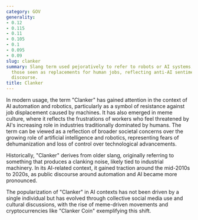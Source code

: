 ```yaml
---
category: GOV
generality:
- 0.12
- 0.115
- 0.11
- 0.105
- 0.1
- 0.095
- 0.09
slug: clanker
summary: Slang term used pejoratively to refer to robots or AI systems, especially
  those seen as replacements for human jobs, reflecting anti-AI sentiment in popular
  discourse.
title: Clanker
---
```


In modern usage, the term "Clanker" has gained attention in the context of AI automation and robotics, particularly as a symbol of resistance against job displacement caused by machines. It has also emerged in meme culture, where it reflects the frustrations of workers who feel threatened by AI's increasing role in industries traditionally dominated by humans. The term can be viewed as a reflection of broader societal concerns over the growing role of artificial intelligence and robotics, representing fears of dehumanization and loss of control over technological advancements​.

Historically, "Clanker" derives from older slang, originally referring to something that produces a clanking noise, likely tied to industrial machinery. In its AI-related context, it gained traction around the mid-2010s to 2020s, as public discourse around automation and AI became more pronounced.

The popularization of "Clanker" in AI contexts has not been driven by a single individual but has evolved through collective social media use and cultural discussions, with the rise of meme-driven movements and cryptocurrencies like "Clanker Coin" exemplifying this shift​.